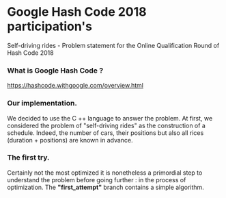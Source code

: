 # Google Hash Code 2018 participation's 
Self-driving rides - Problem statement for the Online Qualification Round of Hash Code 2018

### What is Google Hash Code ? 
https://hashcode.withgoogle.com/overview.html

### Our implementation.
We decided to use the C ++ language to answer the problem. 
At first, we considered the problem of "self-driving rides" as the construction of a schedule.
Indeed, the number of cars, their positions but also all rices (duration + positions) are known in advance.


### The first try.
Certainly not the most optimized it is nonetheless a primordial step to understand the problem before going further : in the process of optimization.
The **"first_attempt"** branch contains a simple algorithm.



 
